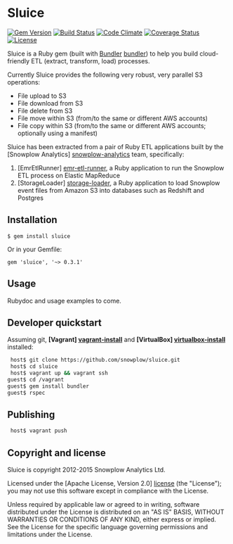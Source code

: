 # Sluice
[![Gem Version](https://badge.fury.io/rb/sluice.svg)](http://badge.fury.io/rb/sluice)
[![Build Status](https://travis-ci.org/snowplow/sluice.png)](https://travis-ci.org/snowplow/sluice)
[![Code Climate](https://codeclimate.com/github/snowplow/sluice.png)](https://codeclimate.com/github/snowplow/sluice)
[![Coverage Status](https://coveralls.io/repos/snowplow/sluice/badge.png?branch=master)](https://coveralls.io/r/snowplow/sluice?branch=master)
[![License][license-image]][license]

Sluice is a Ruby gem (built with [Bundler] [bundler]) to help you build cloud-friendly ETL (extract, transform, load) processes.

Currently Sluice provides the following very robust, very parallel S3 operations:

* File upload to S3
* File download from S3
* File delete from S3
* File move within S3 (from/to the same or different AWS accounts)
* File copy within S3 (from/to the same or different AWS accounts; optionally using a manifest)

Sluice has been extracted from a pair of Ruby ETL applications built by the [Snowplow Analytics] [snowplow-analytics] team, specifically:

1. [EmrEtlRunner] [emr-etl-runner], a Ruby application to run the Snowplow ETL process on Elastic MapReduce
2. [StorageLoader] [storage-loader], a Ruby application to load Snowplow event files from Amazon S3 into databases such as Redshift and Postgres

## Installation 

    $ gem install sluice

Or in your Gemfile:

    gem 'sluice', '~> 0.3.1'

## Usage

Rubydoc and usage examples to come.

## Developer quickstart

Assuming git, **[Vagrant] [vagrant-install]** and **[VirtualBox] [virtualbox-install]** installed:

```bash
 host$ git clone https://github.com/snowplow/sluice.git
 host$ cd sluice
 host$ vagrant up && vagrant ssh
guest$ cd /vagrant
guest$ gem install bundler
guest$ rspec
```

## Publishing

```bash
 host$ vagrant push
```

## Copyright and license

Sluice is copyright 2012-2015 Snowplow Analytics Ltd.

Licensed under the [Apache License, Version 2.0] [license] (the "License");
you may not use this software except in compliance with the License.

Unless required by applicable law or agreed to in writing, software
distributed under the License is distributed on an "AS IS" BASIS,
WITHOUT WARRANTIES OR CONDITIONS OF ANY KIND, either express or implied.
See the License for the specific language governing permissions and
limitations under the License.

[bundler]: http://gembundler.com/

[license-image]: http://img.shields.io/badge/license-Apache--2-blue.svg?style=flat
[license]: http://www.apache.org/licenses/LICENSE-2.0

[snowplow-analytics]: http://snowplowanalytics.com
[alexanderdean]: https://github.com/alexanderdean
[mtibben]: https://github.com/mtibben
[99designs]: http://99designs.com

[emr-etl-runner]: https://github.com/snowplow/snowplow/tree/master/3-enrich/emr-etl-runner
[storage-loader]: https://github.com/snowplow/snowplow/tree/master/4-storage/storage-loader

[vagrant-install]: http://docs.vagrantup.com/v2/installation/index.html
[virtualbox-install]: https://www.virtualbox.org/wiki/Downloads

[license]: http://www.apache.org/licenses/LICENSE-2.0
